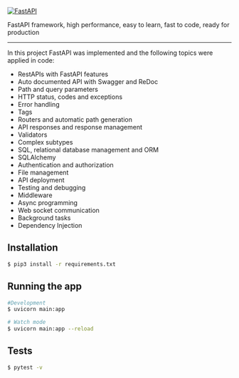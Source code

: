<p>
  <a href="https://fastapi.tiangolo.com"><img src="https://fastapi.tiangolo.com/img/logo-margin/logo-teal.png" alt="FastAPI"></a>
</p>
<p>
    FastAPI framework, high performance, easy to learn, fast to code, ready for production</em>
</p>

---

In this project FastAPI was implemented and the following topics were applied in code:

- RestAPIs with FastAPI features
- Auto documented API with Swagger and ReDoc
- Path and query parameters
- HTTP status, codes and exceptions
- Error handling
- Tags
- Routers and automatic path generation
- API responses and response management
- Validators
- Complex subtypes
- SQL, relational database management and ORM
- SQLAlchemy
- Authentication and authorization
- File management
- API deployment
- Testing and debugging
- Middleware
- Async programming
- Web socket communication 
- Background tasks 
- Dependency Injection

## Installation
```bash
$ pip3 install -r requirements.txt
```

## Running the app
```bash
#Development
$ uvicorn main:app

# Watch mode
$ uvicorn main:app --reload
```

## Tests
```bash
$ pytest -v
```